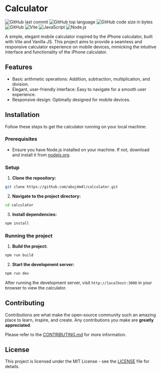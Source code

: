 # Calculator

![GitHub last commit](https://img.shields.io/github/last-commit/abuj4m4l/calculator)
![GitHub top language](https://img.shields.io/github/languages/top/abuj4m4l/calculator)
![GitHub code size in bytes](https://img.shields.io/github/languages/code-size/abuj4m4l/calculator)
![GitHub](https://img.shields.io/github/license/abuj4m4l/calculator)
![Vite](https://img.shields.io/badge/vite-%23646CFF.svg?&style=for-the-badge&logo=vite&logoColor=white)
![JavaScript](https://img.shields.io/badge/javascript-%23EDD718.svg?&style=for-the-badge&logo=javascript&logoColor=black)
![Node.js](https://img.shields.io/badge/node.js-%23339933.svg?&style=for-the-badge&logo=node.js&logoColor=white)

A simple, elegant mobile calculator inspired by the iPhone calculator, built with Vite and Vanilla JS. This project aims to provide a seamless and responsive calculator experience on mobile devices, mimicking the intuitive interface and functionality of the iPhone calculator.

## Features

- Basic arithmetic operations: Addition, subtraction, multiplication, and division.
- Elegant, user-friendly interface: Easy to navigate for a smooth user experience.
- Responsive design: Optimally designed for mobile devices.

## Installation

Follow these steps to get the calculator running on your local machine:

### Prerequisites

- Ensure you have Node.js installed on your machine. If not, download and install it from [nodejs.org](https://nodejs.org/).

### Setup

1. **Clone the repository:**

```bash
git clone https://github.com/abuj4m4l/calculator.git
```

2. **Navigate to the project directory:**

```bash
cd calculator
```

3. **Install dependencies:**

```bash
npm install
```

### Running the project

1. **Build the project:**

```bash
npm run build
```

2. **Start the development server:**

```bash
npm run dev
```

After running the development server, visit `http://localhost:3000` in your browser to view the calculator.

## Contributing

Contributions are what make the open-source community such an amazing place to learn, inspire, and create. Any contributions you make are **greatly appreciated**.

Please refer to the [CONTRIBUTING.md](CONTRIBUTING.md) for more information.

## License

This project is licensed under the MIT License - see the [LICENSE](LICENSE) file for details.
